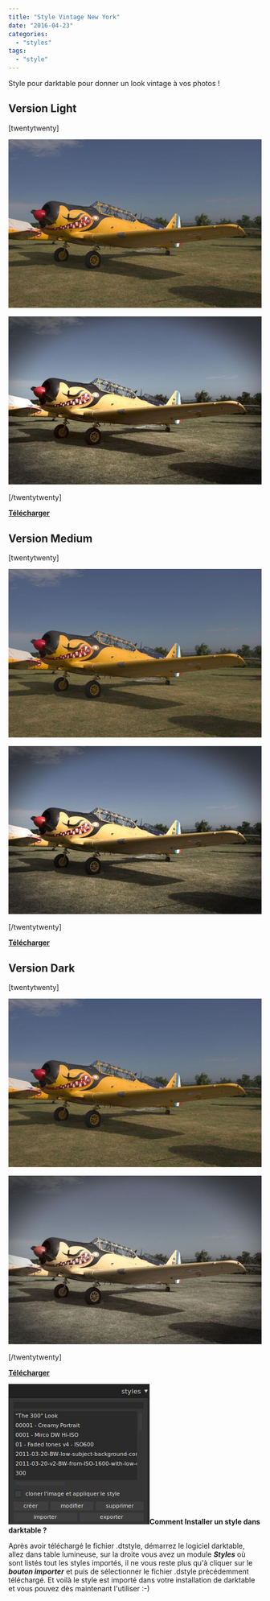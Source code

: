 ```yaml
---
title: "Style Vintage New York"
date: "2016-04-23"
categories: 
  - "styles"
tags: 
  - "style"
---
```


Style pour darktable pour donner un look vintage à vos photos !

## Version Light

\[twentytwenty\]

![](images/original.jpeg)

![](images/Vintage-New-York_light.jpeg)

\[/twentytwenty\]

 

**[Télécharger](/download/Styles/Vintage%20New%20York%20-%20Light.dtstyle)**

## Version Medium

\[twentytwenty\]

![](images/original.jpeg)

![](images/Vintage-New-York_medium.jpeg)

\[/twentytwenty\]

 

**[Télécharger](/download/Styles/Vintage%20New%20York%20-%20Medium.dtstyle)**

## Version Dark

\[twentytwenty\]

![](images/original.jpeg)

![](images/Vintage-New-York_dark.jpeg)

\[/twentytwenty\]

 

**[Télécharger](/download/Styles/Vintage%20New%20York%20-%20Dark.dtstyle)**

 

**![installation-style](images/installation-style.jpeg)Comment Installer un style dans darktable ?**

Après avoir téléchargé le fichier .dtstyle, démarrez le logiciel darktable, allez dans table lumineuse, sur la droite vous avez un module **_Styles_** où sont listés tout les styles importés, il ne vous reste plus qu'à cliquer sur le _**bouton importer**_ et puis de sélectionner le fichier .dstyle précédemment téléchargé. Et voilà le style est importé dans votre installation de darktable et vous pouvez dès maintenant l'utiliser :-)
